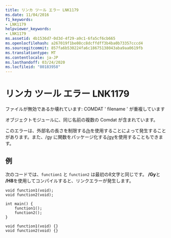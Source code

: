 ```yaml
---
title: リンカ ツール エラー LNK1179
ms.date: 11/04/2016
f1_keywords:
- LNK1179
helpviewer_keywords:
- LNK1179
ms.assetid: 4b1536d7-0d3d-4f29-a9c1-6fa5cf6cb665
ms.openlocfilehash: a267019f1be08cc8dcffdff3b4ba0b73357cccd4
ms.sourcegitcommit: 857fa6b530224fa6c18675138043aba9aa0619fb
ms.translationtype: MT
ms.contentlocale: ja-JP
ms.lasthandoff: 03/24/2020
ms.locfileid: "80183958"
---
```

# <a name="linker-tools-error-lnk1179"></a>リンカ ツール エラー LNK1179

ファイルが無効であるか壊れています: COMDAT ' filename ' が重複しています

オブジェクトモジュールに、同じ名前の複数の Comdat が含まれています。

このエラーは、外部名の長さを制限する[/h](../../build/reference/h-restrict-length-of-external-names.md)を使用することによって発生することがあります。また、/gy に関数をパッケージ化する[/gy](../../build/reference/gy-enable-function-level-linking.md)を使用することもできます。

## <a name="example"></a>例

次のコードでは、`function1` と `function2` は最初の8文字と同じです。 **/Gy**と **/H8**を使用してコンパイルすると、リンクエラーが発生します。

```
void function1(void);
void function2(void);

int main() {
    function1();
    function2();
}

void function1(void) {}
void function2(void) {}
```
